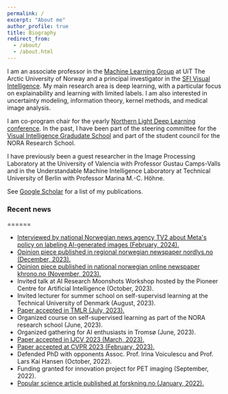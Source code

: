 ```yaml
---
permalink: /
excerpt: "About me"
author_profile: true
title: Biography
redirect_from: 
  - /about/
  - /about.html
---
```


I am an associate professor in the [Machine Learning Group](https://machine-learning.uit.no) at UiT The Arctic University of Norway and a principal investigator in the [SFI Visual Intelligence](https://www.visual-intelligence.no/). My main research area is deep learning, with a particular focus on explainability and learning with limited labels. I am also interested in uncertainty modeling, information theory, kernel methods, and medical image analysis.

I am co-program chair for the yearly [Northern Light Deep Learning conference](https://www.nldl.org). In the past, I have been part of the steering committee for the [Visual Intelligence Gradudate School](https://www.visual-intelligence.no/about/vigs) and part of the student council for the NORA Research School.

I have previously been a guest researcher in the Image Processing Laboratory at the University of Valencia with Professor Gustau Camps-Valls and in the Understandable Machine Intelligence Laboratory at Technical University of Berlin with Professor Marina M.-C. Höhne.

See [Google Scholar](https://scholar.google.no/citations?user=gUd35ngAAAAJ&hl=no) for a list of my publications.


### Recent news
======
* [Interviewed by national Norwegian news agency TV2 about Meta's policy on labeling AI-generated images (February, 2024).](https://www.tv2.no/nyheter/utenriks/facebook-skal-merke-ki-bilder-stor-nyhet/16441946/)
* [Opinion piece published in regional norwegian newspaper nordlys.no (December, 2023).](https://www.nordnorskdebatt.no/hvordan-bor-fotavtrykket-av-regjeringens-satsing-pa-kunstig-intelligens-se-ut-i-nord-norge-i-2030/o/5-124-280985)
* [Opinion piece published in national norwegian online newspaper khrono.no (November, 2023).](https://www.khrono.no/ja-takk-til-krysskulturelle-prosjekter-drevet-fram-av-teknologiutvikling/827099)
* Invited talk at AI Research Moonshots Workshop hosted by the Pioneer Centre for Artificial Intelligence (October, 2023).
* Invited lecturer for summer school on self-supervisd learning at the Technical University of Denmark (August, 2023).
* [Paper accepted in TMLR (July, 2023).](https://openreview.net/forum?id=j3FK00HyfU)
* Organized course on self-supervised learning as part of the NORA research school (June, 2023).
* Organized gathering for AI enthusiasts in Tromsø (June, 2023).
* [Paper accepted in IJCV 2023 (March, 2023).](https://link.springer.com/article/10.1007/s11263-023-01773-2)
* [Paper accepted at CVPR 2023 (February, 2023).](https://www.computer.org/csdl/proceedings-article/cvpr/2023/012900h527/1POPsqSojo4)
* Defended PhD with opponents Assoc. Prof. Irina Voiculescu and Prof. Lars Kai Hansen (October, 2022).
* Funding granted for innovation project for PET imaging (September, 2022).
* [Popular science article published at forskning.no (January, 2022).](https://www.forskersonen.no/kunstig-intelligens-meninger-populaervitenskap/hva-gjor-vi-nar-kunstig-intelligens-gir-oss-kunnskap-vi-ikke-forstar/1957326)
